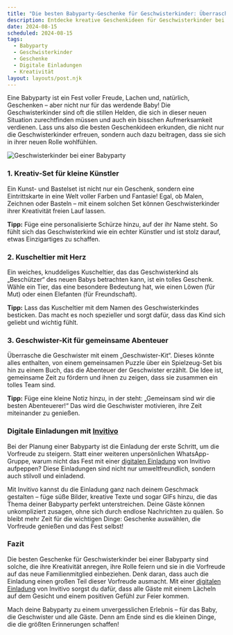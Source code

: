 ```yaml
---
title: "Die besten Babyparty-Geschenke für Geschwisterkinder: Überraschungen, die Freude bringen"
description: Entdecke kreative Geschenkideen für Geschwisterkinder bei der Babyparty und wie digitale Einladungen von Invitivo das Event unvergesslich machen können.
date: 2024-08-15
scheduled: 2024-08-15
tags:
  - Babyparty
  - Geschwisterkinder
  - Geschenke
  - Digitale Einladungen
  - Kreativität
layout: layouts/post.njk
---
```


Eine Babyparty ist ein Fest voller Freude, Lachen und, natürlich, Geschenken – aber nicht nur für das werdende Baby! Die Geschwisterkinder sind oft die stillen Helden, die sich in dieser neuen Situation zurechtfinden müssen und auch ein bisschen Aufmerksamkeit verdienen. Lass uns also die besten Geschenkideen erkunden, die nicht nur die Geschwisterkinder erfreuen, sondern auch dazu beitragen, dass sie sich in ihrer neuen Rolle wohlfühlen.

![Geschwisterkinder bei einer Babyparty](/img/siblings-babyparty.webp)

### 1. **Kreativ-Set für kleine Künstler**

Ein Kunst- und Bastelset ist nicht nur ein Geschenk, sondern eine Eintrittskarte in eine Welt voller Farben und Fantasie! Egal, ob Malen, Zeichnen oder Basteln – mit einem solchen Set können Geschwisterkinder ihrer Kreativität freien Lauf lassen. 

**Tipp:** Füge eine personalisierte Schürze hinzu, auf der ihr Name steht. So fühlt sich das Geschwisterkind wie ein echter Künstler und ist stolz darauf, etwas Einzigartiges zu schaffen.

### 2. **Kuscheltier mit Herz**

Ein weiches, knuddeliges Kuscheltier, das das Geschwisterkind als „Beschützer“ des neuen Babys betrachten kann, ist ein tolles Geschenk. Wähle ein Tier, das eine besondere Bedeutung hat, wie einen Löwen (für Mut) oder einen Elefanten (für Freundschaft).

**Tipp:** Lass das Kuscheltier mit dem Namen des Geschwisterkindes besticken. Das macht es noch spezieller und sorgt dafür, dass das Kind sich geliebt und wichtig fühlt.

### 3. **Geschwister-Kit für gemeinsame Abenteuer**

Überrasche die Geschwister mit einem „Geschwister-Kit“. Dieses könnte alles enthalten, von einem gemeinsamen Puzzle über ein Spielzeug-Set bis hin zu einem Buch, das die Abenteuer der Geschwister erzählt. Die Idee ist, gemeinsame Zeit zu fördern und ihnen zu zeigen, dass sie zusammen ein tolles Team sind.

**Tipp:** Füge eine kleine Notiz hinzu, in der steht: „Gemeinsam sind wir die besten Abenteuerer!“ Das wird die Geschwister motivieren, ihre Zeit miteinander zu genießen.

### **Digitale Einladungen mit [Invitivo](https://invitivo.com/create)**

Bei der Planung einer Babyparty ist die Einladung der erste Schritt, um die Vorfreude zu steigern. Statt einer weiteren unpersönlichen WhatsApp-Gruppe, warum nicht das Fest mit einer [digitalen Einladung](https://invitivo.com) von Invitivo aufpeppen? Diese Einladungen sind nicht nur umweltfreundlich, sondern auch stilvoll und einladend.

Mit Invitivo kannst du die Einladung ganz nach deinem Geschmack gestalten – füge süße Bilder, kreative Texte und sogar GIFs hinzu, die das Thema deiner Babyparty perfekt unterstreichen. Deine Gäste können unkompliziert zusagen, ohne sich durch endlose Nachrichten zu quälen. So bleibt mehr Zeit für die wichtigen Dinge: Geschenke auswählen, die Vorfreude genießen und das Fest selbst!

### **Fazit**

Die besten Geschenke für Geschwisterkinder bei einer Babyparty sind solche, die ihre Kreativität anregen, ihre Rolle feiern und sie in die Vorfreude auf das neue Familienmitglied einbeziehen. Denk daran, dass auch die Einladung einen großen Teil dieser Vorfreude ausmacht. Mit einer [digitalen Einladung](https://invitivo.com) von Invitivo sorgst du dafür, dass alle Gäste mit einem Lächeln auf dem Gesicht und einem positiven Gefühl zur Feier kommen.

Mach deine Babyparty zu einem unvergesslichen Erlebnis – für das Baby, die Geschwister und alle Gäste. Denn am Ende sind es die kleinen Dinge, die die größten Erinnerungen schaffen!
